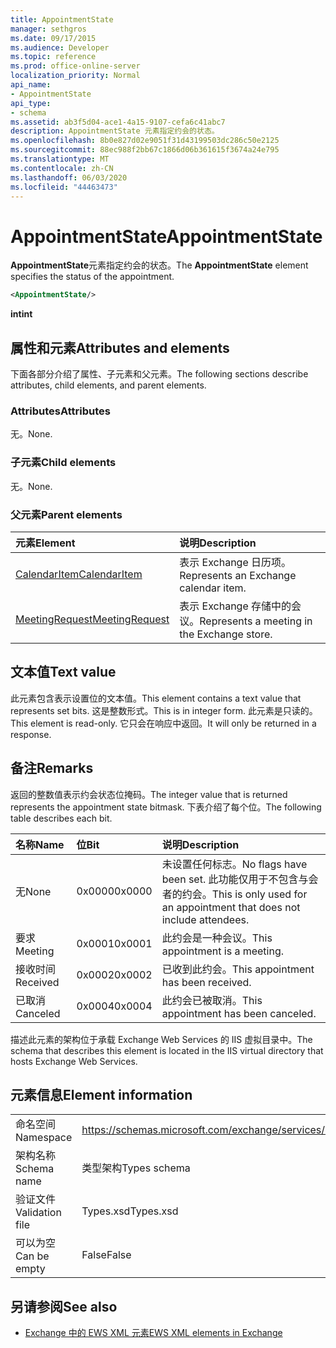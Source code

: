 ```yaml
---
title: AppointmentState
manager: sethgros
ms.date: 09/17/2015
ms.audience: Developer
ms.topic: reference
ms.prod: office-online-server
localization_priority: Normal
api_name:
- AppointmentState
api_type:
- schema
ms.assetid: ab3f5d04-ace1-4a15-9107-cefa6c41abc7
description: AppointmentState 元素指定约会的状态。
ms.openlocfilehash: 8b0e827d02e9051f31d43199503dc286c50e2125
ms.sourcegitcommit: 88ec988f2bb67c1866d06b361615f3674a24e795
ms.translationtype: MT
ms.contentlocale: zh-CN
ms.lasthandoff: 06/03/2020
ms.locfileid: "44463473"
---
```

# <a name="appointmentstate"></a><span data-ttu-id="f8d53-103">AppointmentState</span><span class="sxs-lookup"><span data-stu-id="f8d53-103">AppointmentState</span></span>

<span data-ttu-id="f8d53-104">**AppointmentState**元素指定约会的状态。</span><span class="sxs-lookup"><span data-stu-id="f8d53-104">The **AppointmentState** element specifies the status of the appointment.</span></span> 
  
```XML
<AppointmentState/>
```

 <span data-ttu-id="f8d53-105">**int**</span><span class="sxs-lookup"><span data-stu-id="f8d53-105">**int**</span></span>
## <a name="attributes-and-elements"></a><span data-ttu-id="f8d53-106">属性和元素</span><span class="sxs-lookup"><span data-stu-id="f8d53-106">Attributes and elements</span></span>

<span data-ttu-id="f8d53-107">下面各部分介绍了属性、子元素和父元素。</span><span class="sxs-lookup"><span data-stu-id="f8d53-107">The following sections describe attributes, child elements, and parent elements.</span></span>
  
### <a name="attributes"></a><span data-ttu-id="f8d53-108">Attributes</span><span class="sxs-lookup"><span data-stu-id="f8d53-108">Attributes</span></span>

<span data-ttu-id="f8d53-109">无。</span><span class="sxs-lookup"><span data-stu-id="f8d53-109">None.</span></span>
  
### <a name="child-elements"></a><span data-ttu-id="f8d53-110">子元素</span><span class="sxs-lookup"><span data-stu-id="f8d53-110">Child elements</span></span>

<span data-ttu-id="f8d53-111">无。</span><span class="sxs-lookup"><span data-stu-id="f8d53-111">None.</span></span>
  
### <a name="parent-elements"></a><span data-ttu-id="f8d53-112">父元素</span><span class="sxs-lookup"><span data-stu-id="f8d53-112">Parent elements</span></span>

|<span data-ttu-id="f8d53-113">**元素**</span><span class="sxs-lookup"><span data-stu-id="f8d53-113">**Element**</span></span>|<span data-ttu-id="f8d53-114">**说明**</span><span class="sxs-lookup"><span data-stu-id="f8d53-114">**Description**</span></span>|
|:-----|:-----|
|[<span data-ttu-id="f8d53-115">CalendarItem</span><span class="sxs-lookup"><span data-stu-id="f8d53-115">CalendarItem</span></span>](calendaritem.md) <br/> |<span data-ttu-id="f8d53-116">表示 Exchange 日历项。</span><span class="sxs-lookup"><span data-stu-id="f8d53-116">Represents an Exchange calendar item.</span></span>  <br/> |
|[<span data-ttu-id="f8d53-117">MeetingRequest</span><span class="sxs-lookup"><span data-stu-id="f8d53-117">MeetingRequest</span></span>](meetingrequest.md) <br/> |<span data-ttu-id="f8d53-118">表示 Exchange 存储中的会议。</span><span class="sxs-lookup"><span data-stu-id="f8d53-118">Represents a meeting in the Exchange store.</span></span>  <br/> |
   
## <a name="text-value"></a><span data-ttu-id="f8d53-119">文本值</span><span class="sxs-lookup"><span data-stu-id="f8d53-119">Text value</span></span>

<span data-ttu-id="f8d53-120">此元素包含表示设置位的文本值。</span><span class="sxs-lookup"><span data-stu-id="f8d53-120">This element contains a text value that represents set bits.</span></span> <span data-ttu-id="f8d53-121">这是整数形式。</span><span class="sxs-lookup"><span data-stu-id="f8d53-121">This is in integer form.</span></span> <span data-ttu-id="f8d53-122">此元素是只读的。</span><span class="sxs-lookup"><span data-stu-id="f8d53-122">This element is read-only.</span></span> <span data-ttu-id="f8d53-123">它只会在响应中返回。</span><span class="sxs-lookup"><span data-stu-id="f8d53-123">It will only be returned in a response.</span></span>
  
## <a name="remarks"></a><span data-ttu-id="f8d53-124">备注</span><span class="sxs-lookup"><span data-stu-id="f8d53-124">Remarks</span></span>

<span data-ttu-id="f8d53-125">返回的整数值表示约会状态位掩码。</span><span class="sxs-lookup"><span data-stu-id="f8d53-125">The integer value that is returned represents the appointment state bitmask.</span></span> <span data-ttu-id="f8d53-126">下表介绍了每个位。</span><span class="sxs-lookup"><span data-stu-id="f8d53-126">The following table describes each bit.</span></span>
  
|<span data-ttu-id="f8d53-127">**名称**</span><span class="sxs-lookup"><span data-stu-id="f8d53-127">**Name**</span></span>|<span data-ttu-id="f8d53-128">**位**</span><span class="sxs-lookup"><span data-stu-id="f8d53-128">**Bit**</span></span>|<span data-ttu-id="f8d53-129">**说明**</span><span class="sxs-lookup"><span data-stu-id="f8d53-129">**Description**</span></span>|
|:-----|:-----|:-----|
|<span data-ttu-id="f8d53-130">无</span><span class="sxs-lookup"><span data-stu-id="f8d53-130">None</span></span>  <br/> |<span data-ttu-id="f8d53-131">0x0000</span><span class="sxs-lookup"><span data-stu-id="f8d53-131">0x0000</span></span>  <br/> |<span data-ttu-id="f8d53-132">未设置任何标志。</span><span class="sxs-lookup"><span data-stu-id="f8d53-132">No flags have been set.</span></span> <span data-ttu-id="f8d53-133">此功能仅用于不包含与会者的约会。</span><span class="sxs-lookup"><span data-stu-id="f8d53-133">This is only used for an appointment that does not include attendees.</span></span>  <br/> |
|<span data-ttu-id="f8d53-134">要求</span><span class="sxs-lookup"><span data-stu-id="f8d53-134">Meeting</span></span>  <br/> |<span data-ttu-id="f8d53-135">0x0001</span><span class="sxs-lookup"><span data-stu-id="f8d53-135">0x0001</span></span>  <br/> |<span data-ttu-id="f8d53-136">此约会是一种会议。</span><span class="sxs-lookup"><span data-stu-id="f8d53-136">This appointment is a meeting.</span></span>  <br/> |
|<span data-ttu-id="f8d53-137">接收时间</span><span class="sxs-lookup"><span data-stu-id="f8d53-137">Received</span></span>  <br/> |<span data-ttu-id="f8d53-138">0x0002</span><span class="sxs-lookup"><span data-stu-id="f8d53-138">0x0002</span></span>  <br/> |<span data-ttu-id="f8d53-139">已收到此约会。</span><span class="sxs-lookup"><span data-stu-id="f8d53-139">This appointment has been received.</span></span>  <br/> |
|<span data-ttu-id="f8d53-140">已取消</span><span class="sxs-lookup"><span data-stu-id="f8d53-140">Canceled</span></span>  <br/> |<span data-ttu-id="f8d53-141">0x0004</span><span class="sxs-lookup"><span data-stu-id="f8d53-141">0x0004</span></span>  <br/> |<span data-ttu-id="f8d53-142">此约会已被取消。</span><span class="sxs-lookup"><span data-stu-id="f8d53-142">This appointment has been canceled.</span></span>  <br/> |
   
<span data-ttu-id="f8d53-143">描述此元素的架构位于承载 Exchange Web Services 的 IIS 虚拟目录中。</span><span class="sxs-lookup"><span data-stu-id="f8d53-143">The schema that describes this element is located in the IIS virtual directory that hosts Exchange Web Services.</span></span>
  
## <a name="element-information"></a><span data-ttu-id="f8d53-144">元素信息</span><span class="sxs-lookup"><span data-stu-id="f8d53-144">Element information</span></span>

|||
|:-----|:-----|
|<span data-ttu-id="f8d53-145">命名空间</span><span class="sxs-lookup"><span data-stu-id="f8d53-145">Namespace</span></span>  <br/> |https://schemas.microsoft.com/exchange/services/2006/types  <br/> |
|<span data-ttu-id="f8d53-146">架构名称</span><span class="sxs-lookup"><span data-stu-id="f8d53-146">Schema name</span></span>  <br/> |<span data-ttu-id="f8d53-147">类型架构</span><span class="sxs-lookup"><span data-stu-id="f8d53-147">Types schema</span></span>  <br/> |
|<span data-ttu-id="f8d53-148">验证文件</span><span class="sxs-lookup"><span data-stu-id="f8d53-148">Validation file</span></span>  <br/> |<span data-ttu-id="f8d53-149">Types.xsd</span><span class="sxs-lookup"><span data-stu-id="f8d53-149">Types.xsd</span></span>  <br/> |
|<span data-ttu-id="f8d53-150">可以为空</span><span class="sxs-lookup"><span data-stu-id="f8d53-150">Can be empty</span></span>  <br/> |<span data-ttu-id="f8d53-151">False</span><span class="sxs-lookup"><span data-stu-id="f8d53-151">False</span></span>  <br/> |
   
## <a name="see-also"></a><span data-ttu-id="f8d53-152">另请参阅</span><span class="sxs-lookup"><span data-stu-id="f8d53-152">See also</span></span>

- [<span data-ttu-id="f8d53-153">Exchange 中的 EWS XML 元素</span><span class="sxs-lookup"><span data-stu-id="f8d53-153">EWS XML elements in Exchange</span></span>](ews-xml-elements-in-exchange.md)

